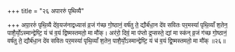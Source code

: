 +++
title = "२६ अपाररुं पृथिव्यै"

+++
अपा॒ररुं॑ पृथि॒व्यै दे॑व॒यज॑नाद्वध्यासं व्र॒जं ग॑च्छ गो॒ष्ठानं॒ वर्ष॑तु ते॒ द्यौर्ब॑धा॒न दे॑व सवितः पर॒मस्यां॑ पृथि॒व्याँ श॒तेन॒ पाशै॒र्यो᳕ऽस्मान्द्वेष्टि॒ यं च॑ व॒यं द्विष्मस्तमतो॒ मा मौ॑क्। अर॑रो॒ दिवं॒ मा प॑प्तो द्र॒प्सस्ते॒ द्यां मा स्क॑न् व्र॒जं ग॑च्छ गो॒ष्ठानं॒ वर्ष॑तु ते॒ द्यौर्ब॑धा॒न दे॑व सवितः पर॒मस्यां॑ पृथि॒व्याँ श॒तेन॒ पाशै॒र्यो᳕ऽस्मान्द्वेष्टि॒ यं च॑ व॒यं द्वि॒ष्मस्तमतो॒ मा मौ॑क् ॥२६॥